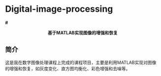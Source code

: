 # Digital-image-processing
**# <p align="center">基于MATLAB实现图像的增强和恢复</p>**
## 简介
这是我在数字图像处理课程上完成的课程项目，主要是利用MATLAB实现对图像的增强和恢复，如灰度变化、直方图均衡化、彩色增强和去噪等。

